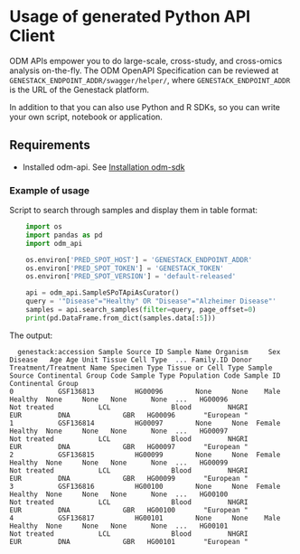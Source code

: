 # Usage of generated Python API Client

ODM APIs empower you to do large-scale, cross-study, and cross-omics analysis on-the-fly.
The ODM OpenAPI Specification can be reviewed at `GENESTACK_ENDPOINT_ADDR/swagger/helper/`,
where `GENESTACK_ENDPOINT_ADDR` is the URL of the Genestack platform.

In addition to that you can also use Python and R SDKs, so you can write your own script, notebook or application.

## Requirements

- Installed odm-api. See [Installation odm-sdk](./installation.md)

### Example of usage

Script to search through samples and display them in table format:

```python
    import os
    import pandas as pd
    import odm_api

    os.environ['PRED_SPOT_HOST'] = 'GENESTACK_ENDPOINT_ADDR'
    os.environ['PRED_SPOT_TOKEN'] = 'GENESTACK_TOKEN'
    os.environ['PRED_SPOT_VERSION'] = 'default-released'

    api = odm_api.SampleSPoTApiAsCurator()
    query = '"Disease"="Healthy" OR "Disease"="Alzheimer Disease"'
    samples = api.search_samples(filter=query, page_offset=0)
    print(pd.DataFrame.from_dict(samples.data[:5]))
```

The output:

```text
  genestack:accession Sample Source ID Sample Name Organism     Sex  Disease   Age Age Unit Tissue Cell Type  ... Family.ID Donor Treatment/Treatment Name Specimen Type Tissue or Cell Type Sample Source Continental Group Code Sample Type Population Code Sample ID Continental Group
0           GSF136813          HG00096        None     None    Male  Healthy  None     None   None      None  ...   HG00096                    Not treated           LCL               Blood         NHGRI                    EUR         DNA             GBR   HG00096       "European "
1           GSF136814          HG00097        None     None  Female  Healthy  None     None   None      None  ...   HG00097                    Not treated           LCL               Blood         NHGRI                    EUR         DNA             GBR   HG00097       "European "
2           GSF136815          HG00099        None     None  Female  Healthy  None     None   None      None  ...   HG00099                    Not treated           LCL               Blood         NHGRI                    EUR         DNA             GBR   HG00099       "European "
3           GSF136816          HG00100        None     None  Female  Healthy  None     None   None      None  ...   HG00100                    Not treated           LCL               Blood         NHGRI                    EUR         DNA             GBR   HG00100       "European "
4           GSF136817          HG00101        None     None    Male  Healthy  None     None   None      None  ...   HG00101                    Not treated           LCL               Blood         NHGRI                    EUR         DNA             GBR   HG00101       "European "
```
